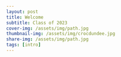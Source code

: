 ```yaml
---
layout: post
title: Welcome
subtitle: Class of 2023
cover-img: /assets/img/path.jpg
thumbnail-img: /assets/img/crocdundee.jpg
share-img: /assets/img/path.jpg
tags: [intro]
---
```


